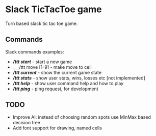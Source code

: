 
# Slack TicTacToe game

Turn based slack tic tac toe game.

## Commands

Slack commands examples:

- ___/ttt start___ - start a new game
- ___/ttt move [1-9] - make move to cell
- ___/ttt current___ - show the current game state
- ___/ttt stats___ - show user stats, wins, losses etc [not implemented]
- ___/ttt help___ - show user command help and how to play
- ___/ttt ping___ - ping request, for development

## TODO

- Improve AI: instead of choosing random spots use MinMax based decision tree
- Add font support for drawing, named cells
